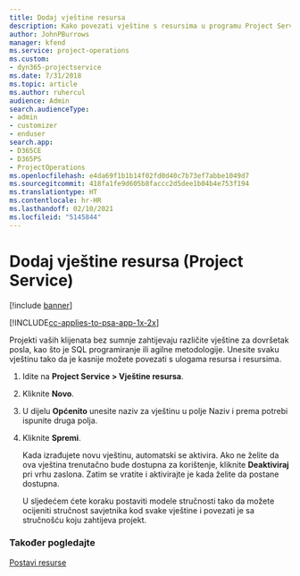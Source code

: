 ```yaml
---
title: Dodaj vještine resursa
description: Kako povezati vještine s resursima u programu Project Service
author: JohnPBurrows
manager: kfend
ms.service: project-operations
ms.custom:
- dyn365-projectservice
ms.date: 7/31/2018
ms.topic: article
ms.author: ruhercul
audience: Admin
search.audienceType:
- admin
- customizer
- enduser
search.app:
- D365CE
- D365PS
- ProjectOperations
ms.openlocfilehash: e4da69f1b1b14f02fd0d40c7b73ef7abbe1049d7
ms.sourcegitcommit: 418fa1fe9d605b8faccc2d5dee1b04b4e753f194
ms.translationtype: HT
ms.contentlocale: hr-HR
ms.lasthandoff: 02/10/2021
ms.locfileid: "5145844"
---
```

# <a name="add-resource-skills-project-service"></a>Dodaj vještine resursa (Project Service)

[!include [banner](../includes/psa-now-project-operations.md)]

[!INCLUDE[cc-applies-to-psa-app-1x-2x](../includes/cc-applies-to-psa-app-1x-2x.md)]

Projekti vaših klijenata bez sumnje zahtijevaju različite vještine za dovršetak posla, kao što je SQL programiranje ili agilne metodologije. Unesite svaku vještinu tako da je kasnije možete povezati s ulogama resursa i resursima.  
  
1. Idite na **Project Service > Vještine resursa**.  
  
2. Kliknite **Novo**.  
  
3. U dijelu **Općenito** unesite naziv za vještinu u polje Naziv i prema potrebi ispunite druga polja.  
  
4. Kliknite **Spremi**.  
  
   Kada izrađujete novu vještinu, automatski se aktivira. Ako ne želite da ova vještina trenutačno bude dostupna za korištenje, kliknite **Deaktiviraj** pri vrhu zaslona. Zatim se vratite i aktivirajte je kada želite da postane dostupna.  
  
   U sljedećem ćete koraku postaviti modele stručnosti tako da možete ocijeniti stručnost savjetnika kod svake vještine i povezati je sa stručnošću koju zahtijeva projekt.  
  
### <a name="see-also"></a>Također pogledajte  
 [Postavi resurse](../psa/set-up-resources.md)
